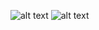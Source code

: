 ![alt text](https://sun9-48.userapi.com/c204720/v204720172/4c89f/_hAHDNr0RVk.jpg)
![alt text](https://sun9-4.userapi.com/c204720/v204720172/4c8a7/dwL1fcFaARw.jpg)
